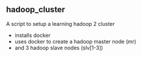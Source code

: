 ## hadoop_cluster
A script to setup a learning hadoop 2 cluster
- installs docker
- uses docker to create a hadoop master node (mr)
- and 3 hadoop slave nodes (slv[1-3])
